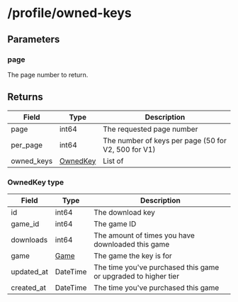 # /profile/owned-keys

## Parameters
### page
The page number to return.  

## Returns
| Field | Type | Description |
|---|---|---|
| page | int64 | The requested page number |
| per_page | int64 | The number of keys per page (50 for V2, 500 for V1) |
| owned_keys | [OwnedKey](#ownedkey-type) | List of  |

### OwnedKey type
| Field | Type | Description |
|---|---|---|
| id | int64 | The download key |
| game_id | int64 | The game ID |
| downloads | int64 | The amount of times you have downloaded this game |
| game | [Game](/API/V2/Games/game.html#game-type) | The game the key is for |
| updated_at | DateTime | The time you've purchased this game or upgraded to higher tier |
| created_at | DateTime | The time you've purchased this game |